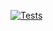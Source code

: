 [![Tests](https://github.com/daredevil666l/typescript/actions/workflows/test.yml/badge.svg)](https://github.com/daredevil666l/typescript/actions/workflows/test.yml)
